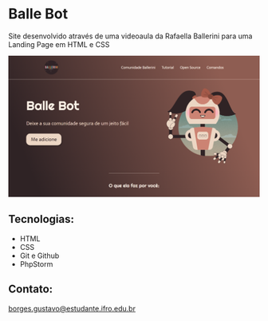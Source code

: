 # Balle Bot

Site desenvolvido através de uma videoaula da Rafaella Ballerini para uma Landing Page em HTML e CSS

![preview](./.github/preview.png)

## Tecnologias:

- HTML
- CSS
- Git e Github
- PhpStorm

##  Contato:
borges.gustavo@estudante.ifro.edu.br